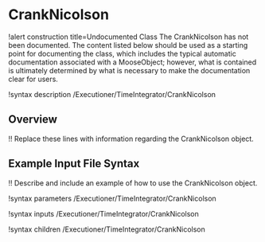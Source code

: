 # CrankNicolson

!alert construction title=Undocumented Class
The CrankNicolson has not been documented. The content listed below should be used as a starting point for
documenting the class, which includes the typical automatic documentation associated with a
MooseObject; however, what is contained is ultimately determined by what is necessary to make the
documentation clear for users.

!syntax description /Executioner/TimeIntegrator/CrankNicolson

## Overview

!! Replace these lines with information regarding the CrankNicolson object.

## Example Input File Syntax

!! Describe and include an example of how to use the CrankNicolson object.

!syntax parameters /Executioner/TimeIntegrator/CrankNicolson

!syntax inputs /Executioner/TimeIntegrator/CrankNicolson

!syntax children /Executioner/TimeIntegrator/CrankNicolson

